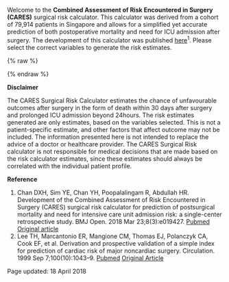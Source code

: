 Welcome to the **Combined Assessment of Risk Encountered in Surgery (CARES)** surgical risk calculator. This calculator was derived from a cohort of 79,914 patients in Singapore and allows for a simplified yet accurate prediction of both postoperative mortality and need for ICU admission after surgery. The development of this calculator was published [here](http://bmjopen.bmj.com/content/8/3/e019427)<sup>1</sup>. Please select the correct variables to generate the risk estimates.


{% raw %}
<div id="app" markdown="0"> <!-- this is where Vue must take over -->
</div>

<script src="https://cdnjs.cloudflare.com/ajax/libs/vue/2.5.13/vue.min.js"></script>
<script src="https://cdnjs.cloudflare.com/ajax/libs/lodash.js/4.17.5/lodash.min.js"></script>
<script src="calculator/calculator.bundle.js"></script>
{% endraw %}

**Disclaimer**

The CARES Surgical Risk Calculator estimates the chance of unfavourable outcomes after surgery in the form of death within 30 days after surgery and prolonged ICU admission beyond 24hours. The risk estimates generated are only estimates, based on the variables selected. This is not a patient-specific estimate, and other factors that affect outcome may not be included. The information presented here is not intended to replace the advice of a doctor or healthcare provider. The CARES Surgical Risk calculator is not responsible for medical decisions that are made based on the risk calculator estimates, since these estimates should always be correlated with the individual patient profile.

**Reference**
1. Chan DXH, Sim YE, Chan YH, Poopalalingam R, Abdullah HR. Development of the Combined Assessment of Risk Encountered in Surgery (CARES) surgical risk calculator for prediction of postsurgical mortality and need for intensive care unit admission risk: a single-center retrospective study. BMJ Open. 2018 Mar 23;8(3):e019427. [Pubmed](https://www.ncbi.nlm.nih.gov/m/pubmed/29574442/) [Original article](http://bmjopen.bmj.com/content/8/3/e019427)
2. Lee TH, Marcantonio ER, Mangione CM, Thomas EJ, Polanczyk CA, Cook EF, et al. Derivation and prospective validation of a simple index for prediction of cardiac risk of major noncardiac surgery. Circulation. 1999 Sep 7;100(10):1043–9. [Pubmed](https://www.ncbi.nlm.nih.gov/pubmed/10477528) [Original Article](http://circ.ahajournals.org/content/100/10/1043)

<div style="text-align:centre">Page updated: 18 April 2018</div>
